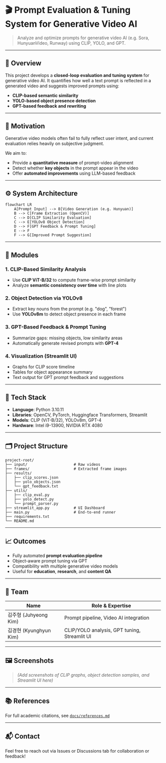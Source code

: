 # 🎬 Prompt Evaluation & Tuning System for Generative Video AI

> Analyze and optimize prompts for generative video AI (e.g. Sora, HunyuanVideo, Runway) using CLIP, YOLO, and GPT.

---

## 📌 Overview

This project develops a **closed-loop evaluation and tuning system** for generative video AI. It quantifies how well a text prompt is reflected in a generated video and suggests improved prompts using:

- **CLIP-based semantic similarity**
- **YOLO-based object presence detection**
- **GPT-based feedback and rewriting**

---

## 🧠 Motivation

Generative video models often fail to fully reflect user intent, and current evaluation relies heavily on subjective judgment.

We aim to:

- Provide a **quantitative measure** of prompt-video alignment  
- Detect whether **key objects** in the prompt appear in the video  
- Offer **automated improvements** using LLM-based feedback  

---

## ⚙️ System Architecture

```mermaid
flowchart LR
    A[Prompt Input] --> B[Video Generation (e.g. Hunyuan)]
    B --> C[Frame Extraction (OpenCV)]
    C --> D[CLIP Similarity Evaluation]
    C --> E[YOLOv8 Object Detection]
    D --> F[GPT Feedback & Prompt Tuning]
    E --> F
    F --> G[Improved Prompt Suggestion]
```

---

## 💾 Modules

### 1. CLIP-Based Similarity Analysis
- Use **CLIP ViT-B/32** to compute frame-wise prompt similarity
- Analyze **semantic consistency over time** with line plots

### 2. Object Detection via YOLOv8
- Extract key nouns from the prompt (e.g. "dog", "forest")
- Use **YOLOv8m** to detect object presence in each frame

### 3. GPT-Based Feedback & Prompt Tuning
- Summarize gaps: missing objects, low similarity areas
- Automatically generate revised prompts with **GPT-4**

### 4. Visualization (Streamlit UI)
- Graphs for CLIP score timeline
- Tables for object appearance summary
- Text output for GPT prompt feedback and suggestions

---

## 🔧 Tech Stack

- **Language**: Python 3.10.11  
- **Libraries**: OpenCV, PyTorch, Huggingface Transformers, Streamlit  
- **Models**: CLIP (ViT-B/32), YOLOv8m, GPT-4  
- **Hardware**: Intel i9-13900, NVIDIA RTX 4080  

---

## 🗂 Project Structure

```
project-root/
├── input/                     # Raw videos
├── frames/                    # Extracted frame images
├── results/
│   ├── clip_scores.json
│   ├── yolo_objects.json
│   └── gpt_feedback.txt
├── utils/
│   ├── clip_eval.py
│   ├── yolo_detect.py
│   └── prompt_parser.py
├── streamlit_app.py           # UI Dashboard
├── main.py                    # End-to-end runner
├── requirements.txt
└── README.md
```

---



## 📈 Outcomes

- Fully automated **prompt evaluation pipeline**
- Object-aware prompt tuning via GPT
- Compatibility with multiple generative video models
- Useful for **education**, **research**, and **content QA**

---

## 👥 Team

| Name           | Role & Expertise |
|----------------|------------------|
| 김주형 (Juhyeong Kim) | Prompt pipeline, Video AI integration |
| 김경현 (Kyunghyun Kim) | CLIP/YOLO analysis, GPT tuning, Streamlit UI |

---

## 🖼 Screenshots

> *(Add screenshots of CLIP graphs, object detection samples, and Streamlit UI here)*

---

## 📚 References

For full academic citations, see [`docs/references.md`](./docs/references.md)

---

## 📬 Contact

Feel free to reach out via Issues or Discussions tab for collaboration or feedback!
